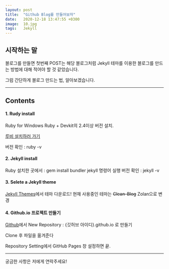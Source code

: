 ```yaml
---
layout: post
title:  "Github Blog를 만들어보자"
date:   2020-12-18 13:47:55 +0300
image:  10.jpg
tags:   Jekyll
---
```


## 시작하는 말

블로그를 만들면 첫번째 POST는 해당 블로그처럼 Jekyll 테마를 이용한 블로그를 만드는 방법에 대해
적어야 할 것 같았습니다.

그럼 간단하게 블로그 만드는 법, 알아보겠습니다.


***


## Contents

#### 1. Rudy install

Ruby for Windows
Ruby + Devkit의 2.4이상 버전 설치.

[루비 설치하러 가기](https://www.ruby-lang.org/ko/documentation/installation/#rubyinstaller)

버전 확인 : ruby -v

#### 2. Jekyll install

Ruby 설치한 곳에서 : gem install bundler jekyll 명령어 실행
버전 확인 : jekyll -v

#### 3. Selete a Jekyll theme

[Jekyll Themes](http://jekyllthemes.org/)에서 테마 다운로드!
현재 사용중인 테마는 ~~Clean-Blog~~ Zolan으로 변경

#### 4. Github.io 프로젝트 만들기

[Github](https://github.com/)에서 New Repository : {깃허브 아이디}.github.io 로 만들기

Clone 후 파일을 옮겨준다

Repository Setting에서 GitHub Pages 창 설정하면 끝.


***

궁금한 사항은 저에게 연락주세요!

